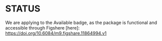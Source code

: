 # STATUS

We are applying to the Available badge, as the package is functional and
accessible through Figshere [here]: https://doi.org/10.6084/m9.figshare.11864994.v1 



